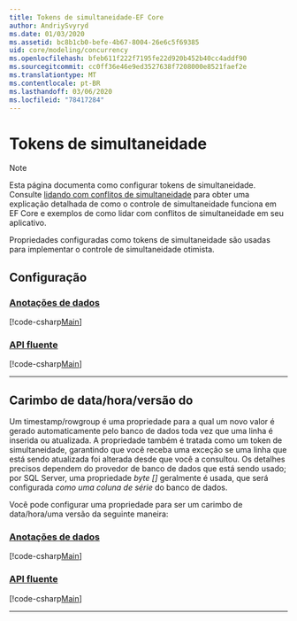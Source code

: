 ```yaml
---
title: Tokens de simultaneidade-EF Core
author: AndriySvyryd
ms.date: 01/03/2020
ms.assetid: bc8b1cb0-befe-4b67-8004-26e6c5f69385
uid: core/modeling/concurrency
ms.openlocfilehash: bfeb611f222f7195fe22d920b452b40cc4addf90
ms.sourcegitcommit: cc0ff36e46e9ed3527638f7208000e8521faef2e
ms.translationtype: MT
ms.contentlocale: pt-BR
ms.lasthandoff: 03/06/2020
ms.locfileid: "78417284"
---
```

# <a name="concurrency-tokens"></a>Tokens de simultaneidade

> [!NOTE]
> Esta página documenta como configurar tokens de simultaneidade. Consulte [lidando com conflitos de simultaneidade](../saving/concurrency.md) para obter uma explicação detalhada de como o controle de simultaneidade funciona em EF Core e exemplos de como lidar com conflitos de simultaneidade em seu aplicativo.

Propriedades configuradas como tokens de simultaneidade são usadas para implementar o controle de simultaneidade otimista.

## <a name="configuration"></a>Configuração

### <a name="data-annotations"></a>[Anotações de dados](#tab/data-annotations)

[!code-csharp[Main](../../../samples/core/Modeling/DataAnnotations/Concurrency.cs?name=Concurrency&highlight=5)]

### <a name="fluent-api"></a>[API fluente](#tab/fluent-api)

[!code-csharp[Main](../../../samples/core/Modeling/FluentAPI/Concurrency.cs?name=Concurrency&highlight=5)]

***

## <a name="timestamprowversion"></a>Carimbo de data/hora/versão do

Um timestamp/rowgroup é uma propriedade para a qual um novo valor é gerado automaticamente pelo banco de dados toda vez que uma linha é inserida ou atualizada. A propriedade também é tratada como um token de simultaneidade, garantindo que você receba uma exceção se uma linha que está sendo atualizada foi alterada desde que você a consultou. Os detalhes precisos dependem do provedor de banco de dados que está sendo usado; por SQL Server, uma propriedade *byte []* geralmente é usada, que será configurada *como uma coluna de série* do banco de dados.

Você pode configurar uma propriedade para ser um carimbo de data/hora/uma versão da seguinte maneira:

### <a name="data-annotations"></a>[Anotações de dados](#tab/data-annotations)

[!code-csharp[Main](../../../samples/core/Modeling/DataAnnotations/Timestamp.cs?name=Timestamp&highlight=7)]

### <a name="fluent-api"></a>[API fluente](#tab/fluent-api)

[!code-csharp[Main](../../../samples/core/Modeling/FluentAPI/Timestamp.cs?name=Timestamp&highlight=9,17)]

***
